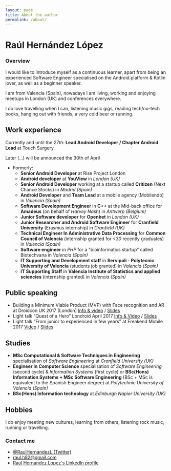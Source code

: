 ```yaml
---
layout: page
title: About the author
permalink: /about/
---
```


# Raúl Hernández López

### Overview
I would like to introduce myself as a continuous learner,
apart from being an experienced Software Engineer
specialised on the Android platform & Kotlin lover,
as well as a beginner speaker.

I am from Valencia (Spain), nowadays I am living, working and enjoying meetups in London (UK) and conferences
everywhere.

I do love travelling when I can, listening music gigs, reading tech/no-tech books, hanging out with friends, a very cold beer or running.

## Work experience
Currently and until the *27th*:
**Lead Android Developer / Chapter Android Lead** at Touch Surgery.

Later (...) will be announced the 30th of April

- Formerly:
  - **Senior Android Developer** at Rise Project London
  - **Android developer** at **YouView** in *London (UK)*
  - **Senior Android Developer** working at a startup called **Critizen** (Next Chance Stocks) in *Madrid (Spain)*
  - **Android Developer** and **Team Lead** at a mobile agency (Mobilendo) in *Valencia (Spain)*
  - **Software Development Engineer** in **C++** at the Mid-back office for **Amadeus** (on behalf of *Harvey Nash*) in *Antwerp (Belgium)*
  - **Junior Software developer** for **Openbet** in *London (UK)*
  - **Junior Researcher and Android Software Engineer** for **Cranfield University** (Erasmus internship) in *Cranfield (UK)*
  - **Technical Engineer In Administrative Data Processing** for **Common Council of Valencia** (internship granted for *<30* recently graduates) in *Valencia (Spain)*
  - **Software engineer** in *PHP* for a "bioinformatics startup" called Biotechvana in *Valencia (Spain)*
  - **IT Supporting and Development staff** in **Servipoli - Polytecnic University of Valencia** (students job granted) in *Valencia (Spain)*
  - **IT Supporting Staff** in **Valencia Institute of Statistics and applied sciencies** (internship granted) in *Valencia (Spain)*

## Public speaking
- Building a Minimum Viable Product (MVP) with Face recognition and AR at Droidcon UK 2017 (London) [Info & video](https://skillsmatter.com/skillscasts/10786-building-a-minimum-viable-product-mvp-with-face-recognition-and-ar-in-android) / [Slides](https://speakerdeck.com/raulh82vlc/building-a-minimum-viable-product-mvp-with-face-recognition-and-ar-in-android-at-droidcon-london-2017)
- Light talk “Quest of a Hero” Londroid April 2017 [Info & Video](https://skillsmatter.com/skillscasts/10128-quest-of-a-hero) / [Slides](https://speakerdeck.com/raulh82vlc/quest-of-a-hero-at-londroid-april-2017)
- Light talk “From junior to experienced in few years” at Freakend Mobile 2017 [Video](https://www.youtube.com/watch?v=cX-1ICue0N4&feature=youtu.be) / [Slides](https://speakerdeck.com/raulh82vlc/from-junior-to-experienced-in-few-years-quest-of-a-hero)

## Studies
- **MSc Computational & Software Techniques in Engineering** specialisation of *Software Engineering* at *Cranfield University (UK)*
- **Engineer in Computer Science** specialisation of *Software Engineering* (second cycle) & *Information Systems* (first cycle) or **BSc(Hons) Information Systems + MSc Software Engineering** (BSc + MSc is equivalent to the Spanish Engineer degree) at *Polytechnic University of Valencia (Spain)*
- **BSc(Hons) Information technology** at *Edinburgh Napier University (UK)*

## Hobbies
I do enjoy meeting new cultures, learning from others, listening rock music, running or travelling.

### Contact me
- [@RaulHernandezL (Twitter)](https://twitter.com/RaulHernandezL)
- [raul.h82@gmail.com](mailto:raul.h82@gmail.com)
- [Raul Hernandez Lopez´s LinkedIn profile](https://www.linkedin.com/in/raulhernandezl/)